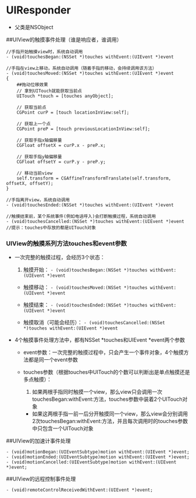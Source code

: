 # UIResponder
- 父类是NSObject

##UIView的触摸事件处理（谁是响应者，谁调用）
```objc
//手指开始触摸view时，系统自动调用
- (void)touchesBegan:(NSSet *)touches withEvent:(UIEvent *)event

//手指在view上移动，系统自动调用（随着手指的移动，会持续调用该方法）
- (void)touchesMoved:(NSSet *)touches withEvent:(UIEvent *)event
{
    ##拖动位移效果
    // 拿到UITouch就能获取当前点
    UITouch *touch = [touches anyObject];

    // 获取当前点
    CGPoint curP = [touch locationInView:self];

    // 获取上一个点
    CGPoint preP = [touch previousLocationInView:self];

    // 获取手指x轴偏移量
    CGFloat offsetX = curP.x - preP.x;

    // 获取手指y轴偏移量
    CGFloat offsetY = curP.y - preP.y;

    // 移动当前view
    self.transform = CGAffineTransformTranslate(self.transform, offsetX, offsetY);
}

//手指离开view，系统自动调用
- (void)touchesEnded:(NSSet *)touches withEvent:(UIEvent *)event

//触摸结束前，某个系统事件(例如电话呼入)会打断触摸过程，系统自动调用
- (void)touchesCancelled:(NSSet *)touches withEvent:(UIEvent *)event
//提示：touches中存放的都是UITouch对象
```

### UIView的触摸系列方法touches和event参数
- 一次完整的触摸过程，会经历3个状态：
    1. 触摸开始：
    `- (void)touchesBegan:(NSSet *)touches withEvent:(UIEvent *)event`

    - 触摸移动：
    `- (void)touchesMoved:(NSSet *)touches withEvent:(UIEvent *)event`

    - 触摸结束：
    `- (void)touchesEnded:(NSSet *)touches withEvent:(UIEvent *)event`

    - 触摸取消（可能会经历）：
    `- (void)touchesCancelled:(NSSet *)touches withEvent:(UIEvent *)event`

- 4个触摸事件处理方法中，都有NSSet *touches和UIEvent *event两个参数

    - event参数：一次完整的触摸过程中，只会产生一个事件对象，4个触摸方法都是同一个event参数

    - touches参数（根据touches中UITouch的个数可以判断出是单点触摸还是多点触摸）：

         1. 如果两根手指同时触摸一个view，那么view只会调用一次touchesBegan:withEvent:方法，touches参数中装着2个UITouch对象

         - 如果这两根手指一前一后分开触摸同一个view，那么view会分别调用2次touchesBegan:withEvent:方法，并且每次调用时的touches参数中只包含一个UITouch对象



##UIView的加速计事件处理
```objc
- (void)motionBegan:(UIEventSubtype)motion withEvent:(UIEvent *)event;
- (void)motionEnded:(UIEventSubtype)motion withEvent:(UIEvent *)event;
- (void)motionCancelled:(UIEventSubtype)motion withEvent:(UIEvent *)event;
```

##UIView的远程控制事件处理
```objc
- (void)remoteControlReceivedWithEvent:(UIEvent *)event;
```
